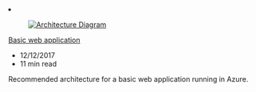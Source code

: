 <!-- This file is automatically generated by build/architectures/build_index.py. Any updates will be lost. -->

<!-- markdownlint-disable MD033 -->

<li class="grid-item item-column" data-categories="Web ">
<article class="card">
    <div class="card-header has-margin-bottom-none" aria-hidden="true">
        <figure class="image diagram has-height-175 has-overflow-hidden level">
            <a href="/azure/architecture/reference-architectures/app-service-web-app/basic-web-app"><img src="/azure/architecture/browse/thumbs/basic-web-app.png" class="diagram" alt="Architecture Diagram" data-linktype="relative-path"></a>
        </figure>
    </div>
    <div class="card-content">
        <a class="card-content-title has-margin-top-none" href="/azure/architecture/reference-architectures/app-service-web-app/basic-web-app">
            <p>Basic web application</p>
        </a>
        <ul class="card-content-metadata">
            <li>12/12/2017</li>
            <li>11 min read</li>
        </ul>
        <p class="card-content-description">Recommended architecture for a basic web application running in Azure.</p>
        <div class="bottom-to-top-fade is-hidden-mobile"></div>
    </div>
</article>
</li>
